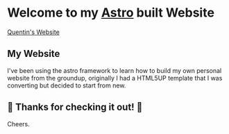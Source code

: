# Welcome to my [Astro](https://astro.build) built Website

[Quentin's Website](https://quentingray.me)

## My Website

I've been using the astro framework to learn how to build my own personal website from the groundup, originally I had a HTML5UP template that I was converting but decided to start from new.

## 👀 Thanks for checking it out! 👀

Cheers.
